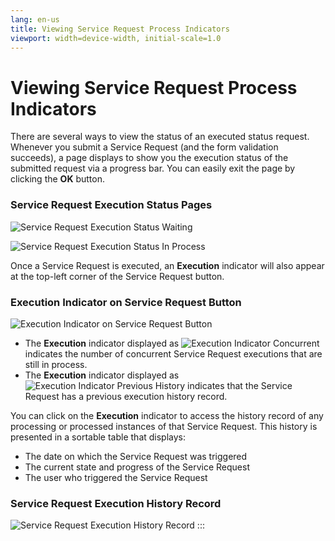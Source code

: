 ```yaml
---
lang: en-us
title: Viewing Service Request Process Indicators
viewport: width=device-width, initial-scale=1.0
---
```


# Viewing Service Request Process Indicators

There are several ways to view the status of an executed status request. Whenever you submit a Service Request (and the form validation succeeds), a page displays to show you the execution status of the submitted request via a progress bar. You can easily exit the page by clicking the **OK** button.

### Service Request Execution Status Pages

![Service Request Execution Status Waiting](../../../Resources/Images/SM/Service-Request-Process-Indicators.png "Service Request Execution Status Waiting")

![Service Request Execution Status In Process](../../../Resources/Images/SM/Service-Request-Process-Indicators_1.png "Service Request Execution Status In Process")

Once a Service Request is executed, an **Execution** indicator will also appear at the top-left corner of the Service Request button.

### Execution Indicator on Service Request Button

![Execution Indicator on Service Request Button](../../../Resources/Images/SM/Service-Request-Indicator.png "Execution Indicator on Service Request Button")

* The **Execution** indicator displayed as ![Execution Indicator Concurrent](../../../Resources/Images/SM/Service-Request-Indicator_1.png "Execution Indicator Concurrent") indicates the number of concurrent Service Request executions that are still in process.
* The **Execution** indicator displayed as ![Execution Indicator Previous History](../../../Resources/Images/SM/Service-Request-Indicator_2.png "Execution Indicator Previous History") indicates that the Service Request has a previous execution history record.

You can click on the **Execution** indicator to access the history record of any processing or processed instances of that Service Request. This history is presented in a sortable table that displays:

* The date on which the Service Request was triggered
* The current state and progress of the Service Request
* The user who triggered the Service Request

### Service Request Execution History Record

![Service Request Execution History Record](../../../Resources/Images/SM/Service-Request-Indicator_3.png "Service Request Execution History Record")
:::
